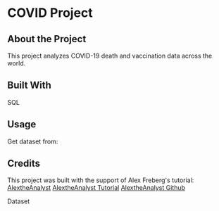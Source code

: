 # COVID Project
## About the Project
This project analyzes COVID-19 death and vaccination data across the world. 
## Built With 
SQL
## Usage
Get dataset from: 

## Credits
This project was built with the support of Alex Freberg's tutorial:
[AlextheAnalyst](https://www.youtube.com/c/alextheanalyst/about) 
[AlextheAnalyst Tutorial](https://www.youtube.com/watch?v=qfyynHBFOsM)
[AlextheAnalyst Github](https://github.com/AlexTheAnalyst/PortfolioProjects)

Dataset

